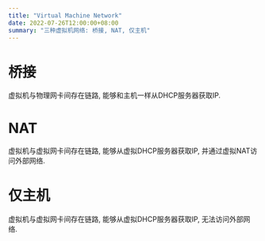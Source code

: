 ```yaml
---
title: "Virtual Machine Network"
date: 2022-07-26T12:00:00+08:00
summary: "三种虚拟机网络: 桥接, NAT, 仅主机"
---
```


# 桥接

虚拟机与物理网卡间存在链路, 能够和主机一样从DHCP服务器获取IP.

# NAT

虚拟机与虚拟网卡间存在链路, 能够从虚拟DHCP服务器获取IP, 并通过虚拟NAT访问外部网络.

# 仅主机

虚拟机与虚拟网卡间存在链路, 能够从虚拟DHCP服务器获取IP, 无法访问外部网络.
